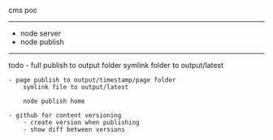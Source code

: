 cms poc

----

- node server
- node publish

----
todo
    - full publish to output folder
        symlink folder to output/latest
    
    - page publish to output/timestamp/page folder
        symlink file to output/latest
        
        node publish home
    
    - github for content versioning
        - create version when publishing
        - show diff between versions
    
    